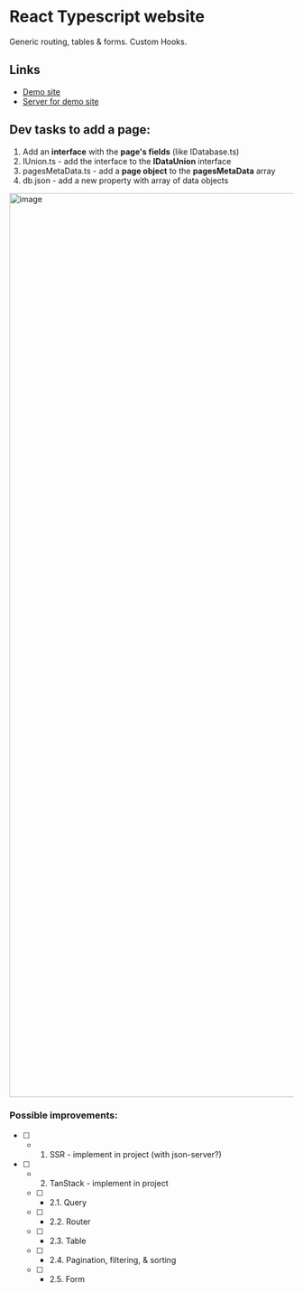 # React Typescript website
Generic routing, tables & forms. Custom Hooks.

## Links
- [Demo site](https://asidelnik.github.io/react-typescript-generics/#/databases/items)
- [Server for demo site](https://github.com/asidelnik/database-connection-manager-server)

## Dev tasks to add a page:

1. Add an **interface** with the **page's fields** (like IDatabase.ts)
2. IUnion.ts - add the interface to the **IDataUnion** interface
3. pagesMetaData.ts - add a **page object** to the **pagesMetaData** array
4. db.json - add a new property with array of data objects

<img width="1602" alt="image" src="https://github.com/asidelnik/database-connection-manager/assets/10272524/aaa331bc-2b98-42f5-9731-6c29418367c8">

### Possible improvements:
- [ ] - 1. SSR - implement in project (with json-server?)
- [ ] - 2. TanStack - implement in project
  - [ ] - 2.1. Query
  - [ ] - 2.2. Router
  - [ ] - 2.3. Table
  - [ ] - 2.4. Pagination, filtering, & sorting
  - [ ] - 2.5. Form
